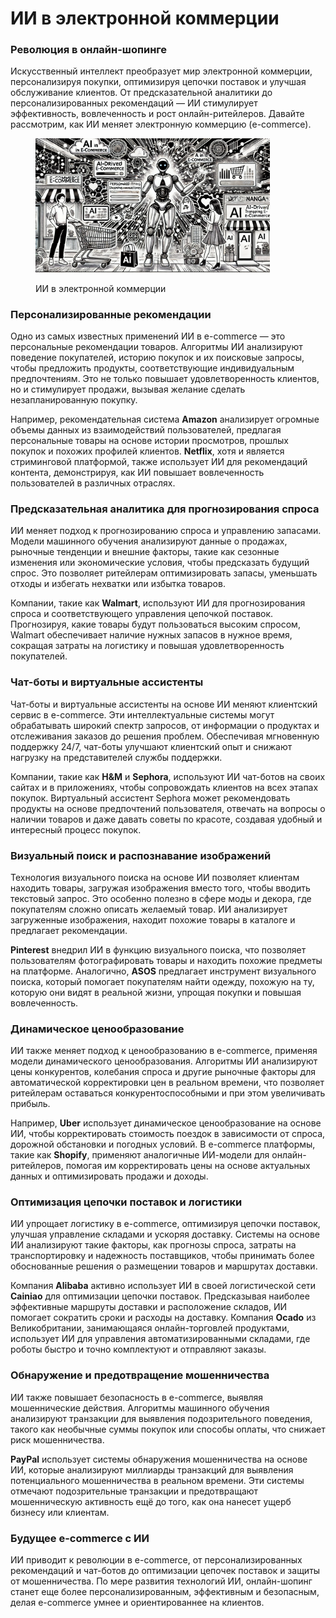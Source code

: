 # ИИ в электронной коммерции

### Революция в онлайн-шопинге

Искусственный интеллект преобразует мир электронной коммерции, персонализируя покупки, оптимизируя цепочки поставок и улучшая обслуживание клиентов. От предсказательной аналитики до персонализированных рекомендаций — ИИ стимулирует эффективность, вовлеченность и рост онлайн-ритейлеров. Давайте рассмотрим, как ИИ меняет электронную коммерцию (e-commerce).

<div align="left">

<figure><img src="../../.gitbook/assets/image (23).png" alt="" width="375"><figcaption><p>ИИ в электронной коммерции</p></figcaption></figure>

</div>

### Персонализированные рекомендации

Одно из самых известных применений ИИ в e-commerce — это персональные рекомендации товаров. Алгоритмы ИИ анализируют поведение покупателей, историю покупок и их поисковые запросы, чтобы предложить продукты, соответствующие индивидуальным предпочтениям. Это не только повышает удовлетворенность клиентов, но и стимулирует продажи, вызывая желание сделать незапланированную покупку.

Например, рекомендательная система **Amazon** анализирует огромные объемы данных из взаимодействий пользователей, предлагая персональные товары на основе истории просмотров, прошлых покупок и похожих профилей клиентов. **Netflix**, хотя и является стриминговой платформой, также использует ИИ для рекомендаций контента, демонстрируя, как ИИ повышает вовлеченность пользователей в различных отраслях.

### Предсказательная аналитика для прогнозирования спроса

ИИ меняет подход к прогнозированию спроса и управлению запасами. Модели машинного обучения анализируют данные о продажах, рыночные тенденции и внешние факторы, такие как сезонные изменения или экономические условия, чтобы предсказать будущий спрос. Это позволяет ритейлерам оптимизировать запасы, уменьшать отходы и избегать нехватки или избытка товаров.

Компании, такие как **Walmart**, используют ИИ для прогнозирования спроса и соответствующего управления цепочкой поставок. Прогнозируя, какие товары будут пользоваться высоким спросом, Walmart обеспечивает наличие нужных запасов в нужное время, сокращая затраты на логистику и повышая удовлетворенность покупателей.

### Чат-боты и виртуальные ассистенты

Чат-боты и виртуальные ассистенты на основе ИИ меняют клиентский сервис в e-commerce. Эти интеллектуальные системы могут обрабатывать широкий спектр запросов, от информации о продуктах и отслеживания заказов до решения проблем. Обеспечивая мгновенную поддержку 24/7, чат-боты улучшают клиентский опыт и снижают нагрузку на представителей службы поддержки.

Компании, такие как **H\&M** и **Sephora**, используют ИИ чат-ботов на своих сайтах и в приложениях, чтобы сопровождать клиентов на всех этапах покупок. Виртуальный ассистент Sephora может рекомендовать продукты на основе предпочтений пользователя, отвечать на вопросы о наличии товаров и даже давать советы по красоте, создавая удобный и интересный процесс покупок.

### Визуальный поиск и распознавание изображений

Технология визуального поиска на основе ИИ позволяет клиентам находить товары, загружая изображения вместо того, чтобы вводить текстовый запрос. Это особенно полезно в сфере моды и декора, где покупателям сложно описать желаемый товар. ИИ анализирует загруженные изображения, находит похожие товары в каталоге и предлагает рекомендации.

**Pinterest** внедрил ИИ в функцию визуального поиска, что позволяет пользователям фотографировать товары и находить похожие предметы на платформе. Аналогично, **ASOS** предлагает инструмент визуального поиска, который помогает покупателям найти одежду, похожую на ту, которую они видят в реальной жизни, упрощая покупки и повышая вовлеченность.

### Динамическое ценообразование

ИИ также меняет подход к ценообразованию в e-commerce, применяя модели динамического ценообразования. Алгоритмы ИИ анализируют цены конкурентов, колебания спроса и другие рыночные факторы для автоматической корректировки цен в реальном времени, что позволяет ритейлерам оставаться конкурентоспособными и при этом увеличивать прибыль.

Например, **Uber** использует динамическое ценообразование на основе ИИ, чтобы корректировать стоимость поездок в зависимости от спроса, дорожной обстановки и погодных условий. В e-commerce платформы, такие как **Shopify**, применяют аналогичные ИИ-модели для онлайн-ритейлеров, помогая им корректировать цены на основе актуальных данных и оптимизировать продажи и доходы.

### Оптимизация цепочки поставок и логистики

ИИ упрощает логистику в e-commerce, оптимизируя цепочки поставок, улучшая управление складами и ускоряя доставку. Системы на основе ИИ анализируют такие факторы, как прогнозы спроса, затраты на транспортировку и надежность поставщиков, чтобы принимать более обоснованные решения о размещении товаров и маршрутах доставки.

Компания **Alibaba** активно использует ИИ в своей логистической сети **Cainiao** для оптимизации цепочки поставок. Предсказывая наиболее эффективные маршруты доставки и расположение складов, ИИ помогает сократить сроки и расходы на доставку. Компания **Ocado** из Великобритании, занимающаяся онлайн-торговлей продуктами, использует ИИ для управления автоматизированными складами, где роботы быстро и точно комплектуют и отправляют заказы.

### Обнаружение и предотвращение мошенничества

ИИ также повышает безопасность в e-commerce, выявляя мошеннические действия. Алгоритмы машинного обучения анализируют транзакции для выявления подозрительного поведения, такого как необычные суммы покупок или способы оплаты, что снижает риск мошенничества.

**PayPal** использует системы обнаружения мошенничества на основе ИИ, которые анализируют миллиарды транзакций для выявления потенциального мошенничества в реальном времени. Эти системы отмечают подозрительные транзакции и предотвращают мошенническую активность ещё до того, как она нанесет ущерб бизнесу или клиентам.

### Будущее e-commerce с ИИ

ИИ приводит к революции в e-commerce, от персонализированных рекомендаций и чат-ботов до оптимизации цепочек поставок и защиты от мошенничества. По мере развития технологий ИИ, онлайн-шопинг станет еще более персонализированным, эффективным и безопасным, делая e-commerce умнее и ориентированнее на клиентов.
